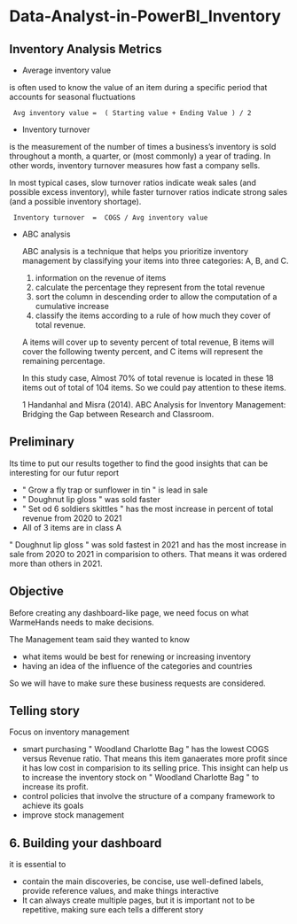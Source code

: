 # Data-Analyst-in-PowerBI_Inventory

## Inventory Analysis Metrics 
+ Average inventory value
  
 is often used to know the value of an item during a specific period that accounts for seasonal fluctuations

     Avg inventory value =  ( Starting value + Ending Value ) / 2
+ Inventory turnover
  
is the measurement of the number of times a business’s inventory is sold throughout a month, a quarter, or (most commonly) a year of trading. In other words, inventory turnover measures how fast a company sells. 

In most typical cases, slow turnover ratios indicate weak sales (and possible excess inventory), while faster turnover ratios indicate strong sales (and a possible inventory shortage). 
 
     Inventory turnover  =  COGS / Avg inventory value
+ ABC analysis
  
  ABC analysis is a technique that helps you prioritize inventory management by classifying your items into three categories: A, B, and C.
    1. information on the revenue of items 
    2. calculate the percentage they represent from the total revenue
    3. sort the column in descending order to allow the computation of a cumulative increase
    4. classify the items according to a rule of how much they cover of total revenue.
    
    A items will cover up to seventy percent of total revenue, B items will cover the following twenty percent, and C items will represent the remaining percentage.

    In this study case, Almost 70% of total revenue is located in these 18 items out of total of 104 items. So we could pay attention to these items.

  1 Handanhal and Misra (2014). ABC Analysis for Inventory Management: Bridging the Gap between Research and Classroom.


## Preliminary 
  Its time to put our results together to find the good insights that can be interesting for our futur report 

  + " Grow a fly trap or sunflower in tin "   is lead in sale
  + " Doughnut lip gloss "  was sold faster
  + " Set od 6 soldiers skittles " has the most increase in percent of total revenue from 2020 to 2021
  + All of 3 items are in class A   

 " Doughnut lip gloss " was sold fastest in 2021 and has the most increase in sale from 2020 to 2021 in comparision to others. That means it was ordered more than others in 2021.

## Objective

Before creating any dashboard-like page, we need focus on what WarmeHands needs to make decisions. 

The Management team said they wanted to know 
+ what items would be best for renewing or increasing inventory
+ having an idea of the influence of the categories and countries

 So we will have to make sure these business requests are considered.

## Telling story 
Focus on inventory management 
+ smart purchasing
   " Woodland Charlotte Bag " has the lowest COGS versus Revenue ratio. That means this item ganaerates more profit since it has low cost in comparision to its selling price.
  This insight can help us to increase the inventory stock on " Woodland Charlotte Bag " to increase its profit.
+ control policies that involve the structure of a company framework to achieve its goals
+ improve stock management 

## 6. Building your dashboard
 it is essential to 
 + contain the main discoveries, be concise, use well-defined labels, provide reference values, and make things interactive
 + It can always create multiple pages, but it is important not to be repetitive, making sure each tells a different story
